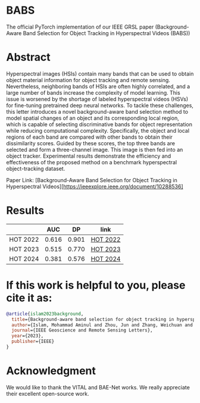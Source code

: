 # BABS
The official PyTorch implementation of our  IEEE GRSL paper (Background-Aware Band Selection for Object Tracking in Hyperspectral Videos (BABS))
# Abstract
Hyperspectral images (HSIs) contain many bands that can be used to obtain object material information for object tracking and remote sensing. Nevertheless, neighboring bands of HSIs are often highly correlated, and a large number of bands increase the complexity of model learning. This issue is worsened by the shortage of labeled hyperspectral videos (HSVs) for fine-tuning pretrained deep neural networks. To tackle these challenges, this letter introduces a novel background-aware band selection method to model spatial changes of an object and its corresponding local region, which is capable of selecting discriminative bands for object representation while reducing computational complexity. Specifically, the object and local regions of each band are compared with other bands to obtain their dissimilarity scores. Guided by these scores, the top three bands are selected and form a three-channel image. This image is then fed into an object tracker. Experimental results demonstrate the efficiency and effectiveness of the proposed method on a benchmark hyperspectral object-tracking dataset.

Paper Link: [Background-Aware Band Selection for Object Tracking in Hyperspectral Videos][https://ieeexplore.ieee.org/document/10288536]

# Results
|                | AUC    | DP    | link           |
|----------------|------- |-------|----------------|
| HOT 2022       | 0.616  | 0.901 | [HOT 2022](https://github.com/captain-aminul/BABS/tree/main/Results/HOT_2022)   |
| HOT 2023       | 0.515  | 0.770 | [HOT 2023](https://github.com/captain-aminul/BABS/tree/main/Results/HOT_2023)      |
| HOT 2024       | 0.381  | 0.576 | [HOT 2024](https://github.com/captain-aminul/BABS/tree/main/Results/HOT_2024)   |

# If this work is helpful to you, please cite it as:
```bibtex
@article{islam2023background,
  title={Background-aware band selection for object tracking in hyperspectral videos},
  author={Islam, Mohammad Aminul and Zhou, Jun and Zhang, Weichuan and Gao, Yongsheng},
  journal={IEEE Geoscience and Remote Sensing Letters},
  year={2023},
  publisher={IEEE}
}
```

# Acknowledgment
We would like to thank the VITAL and BAE-Net works. We really appreciate their excellent open-source work. 
